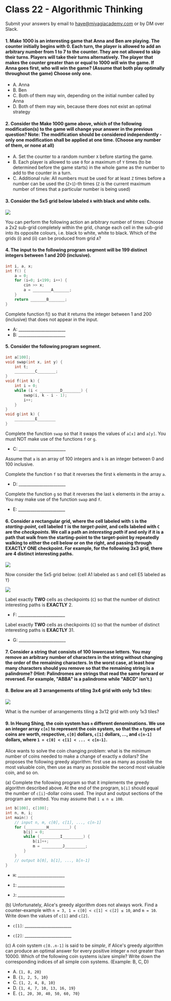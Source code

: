 # Class 22 - Algorithmic Thinking

Submit your answers by email to haye@miyagiacademy.com or by DM over Slack.

#### 1. **Make 1000** is an interesting game that Anna and Ben are playing. The counter initially begins with 0. Each turn, the player is allowed to add an arbitrary number from 1 to 7 to the counter. They are not allowed to skip their turns. Players will take their turns alternatively. The player that makes the counter greater than or equal to 1000 will win the game. If Anna goes first, who will win the game? (Assume that both play optimally throughout the game) Choose only one.
- A. Anna
- B. Ben
- C. Both of them may win, depending on the initial number called by Anna
- D. Both of them may win, because there does not exist an optimal strategy

#### 2. Consider the **Make 1000** game above, which of the following modification(s) to the game will change your answer in the previous question? Note: The modification should be considered independently - only one modification shall be applied at one time. (Choose any number of them, or none at all)
- A. Set the counter to a random number `X` before starting the game.
- B. Each player is allowed to use `0` for a maximum of `Y` times (to be determined before the game starts) in the whole game as the number to add to the counter in a turn.
- C. Additional rule: All numbers must be used for at least `Z` times before a number can be used the (`Z+1`)-th times (`Z` is the current maximum number of times that a particular number is being used)

#### 3. Consider the 5x5 grid below labeled `A` with black and white cells.

![](https://i.imgur.com/QsLD3qu.png)

You can perform the following action an arbitrary number of times: Choose a 2x2 sub-grid completely within the grid, change each cell in the sub-grid into its opposite colours, i.e. black to white, white to black. Which of the grids (i) and (ii) can be produced from grid `A`?

#### 4. The input to the following program segment will be 199 distinct integers between 1 and 200 (inclusive).
```cpp
int i, a, x;
int f() {
    a = 0;
    for (i=0; i<199; i++) {
        cin >> x;
        a = ________A_______;
    }
    return _______B_______;
}
```
Complete function f() so that it returns the integer between 1 and 200 (inclusive) that does not appear in the input.

- A: _______________________
- B: _______________________

#### 5. Consider the following program segment.
```cpp
int a[100];
void swap(int x, int y) {
    int t;
    _________C________;
}
void f(int k) {
    int i = 0;
    while (i < _________D________) {
        swap(i, k - i - 1);
        i++;
    }
}
void g(int k) {
    _________E________
}
```
Complete the function `swap` so that it swaps the values of `a[x]` and `a[y]`. You must NOT make use of the functions `f` or `g`.
- C: _______________________

Assume that `a` is an array of 100 integers and `k` is an integer between 0 and 100 inclusive.

Complete the function `f` so that it reverses the first `k` elements in the array `a`.
- D: _______________________

Complete the function `g` so that it reverses the last `k` elements in the array `a`. You may make use of the function `swap` and `f`.
- E: _______________________

#### 6. Consider a rectangular grid, where the cell labeled with `S` is the *starting-point*, cell labeled `T` is the *target-point*, and cells labeled with `C` are the *checkpoints*. We call a path an *interesting path* if and only if it is a path that walk from the starting-point to the target-point by repeatedly walking to either the cell below or on the right, and passing through **EXACTLY ONE** checkpoint. For example, for the following 3x3 grid, there are 4 distinct interesting paths.

![](https://i.imgur.com/SakTax6.png)

Now consider the 5x5 grid below: (cell A1 labeled as `S` and cell E5 labeled as `T`)

![](https://i.imgur.com/7xFfPS0.png)

Label exactly **TWO** cells as checkpoints (`C`) so that the number of distinct interesting paths is **EXACTLY** 2.
- F: _______________________

Label exactly **TWO** cells as checkpoints (`C`) so that the number of distinct interesting paths is **EXACTLY** 31.
- G: _______________________

#### 7. Consider a string that consists of 100 lowercase letters. You may remove an arbitrary number of characters in the string without changing the order of the remaining characters. In the worst case, at least how many characters should you remove so that the remaining string is a palindrome? (Hint: Palindromes are strings that read the same forward or reversed. For example, "ABBA" is a palindrome while "ABCD" isn't.)

#### 8. Below are all 3 arrangements of tiling 3x4 grid with only 1x3 tiles:

![](https://i.imgur.com/nW1AeYs.png)

What is the number of arrangements tiling a 3x12 grid with only 1x3 tiles?

#### 9. In Heung Shing, the coin system has `n` different denominations. We use an integer array `c[n]` to represent the coin system, so that the `n` types of coins are worth, respective, `c[0]` dollars, `c[1]` dollars, ..., and `c[n-1]` dollars, where `1 = c[0] < c[1] < ... < c[n-1]`.

Alice wants to solve the coin changing problem: what is the minimum number of coins needed to make a change of exactly `m` dollars? She proposes the following greedy algorithm: first use as many as possible the most valuable coin, then use as many as possible the second most valuable coin, and so on.

(a) Complete the following program so that it implements the greedy algorithm described above. At the end of the program, `b[i]` should equal the number of `c[i]`-dollar coins used. The input and output sections of the program are omitted. You may assume that `1 ≤ n ≤ 100`.

```cpp
int b[100], c[100];
int n, m, i;
int main() {
    // input n, m, c[0], c[1], ..., c[n-1]
    for (_________H_________) {
        b[i] = 0;
        while (_________I_________) {
            b[i]++;
            m = _________J_________;
        }
    }
    // output b[0], b[1], ..., b[n-1]
}
```

- `H`: _______________________

- `I`: _______________________

- `J`: _______________________



(b) Unfortunately, Alice's greedy algorithm does not always work. Find a counter-example with `n = 3, 1 = c[0] < c[1] < c[2] ≤ 10`, and `m = 10`. Write down the values of `c[1]` and `c[2]`.

- `c[1]`: _______________________

- `c[2]`: _______________________

(c\) A coin system `c[0..n-1]` is said to be *simple*, if Alice's greedy algorithm can produce an optimal answer for every positive integer `m` not greater than 10000. Which of the following coin systems is/are simple? Write down the corresponding indices of all simple coin systems. (Example: B, C, D)

- A. `{1, 8, 20}`
- B. `{1, 2, 5, 10}`
- C. `{1, 2, 4, 8, 10}`
- D. `{1, 4, 7, 10, 13, 16, 19}`
- E. `{1, 20, 30, 40, 50, 60, 70}`
